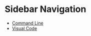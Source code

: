 # Sidebar Navigation


- [Command Line](/codes/command-line.md)
- [Visual Code](codes/visual-studio-command.md)